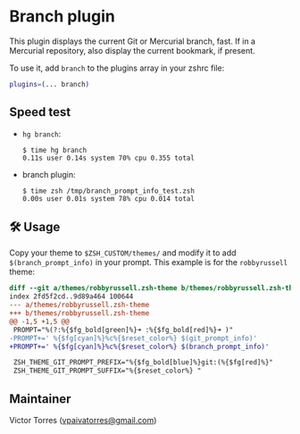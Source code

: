 # Branch plugin

This plugin displays the current Git or Mercurial branch, fast. If in a Mercurial repository,
also display the current bookmark, if present.

To use it, add `branch` to the plugins array in your zshrc file:

```zsh
plugins=(... branch)
```

## Speed test

- `hg branch`:

  ```console
  $ time hg branch
  0.11s user 0.14s system 70% cpu 0.355 total
  ```

- branch plugin:

  ```console
  $ time zsh /tmp/branch_prompt_info_test.zsh
  0.00s user 0.01s system 78% cpu 0.014 total
  ```

## 🛠️ Usage

Copy your theme to `$ZSH_CUSTOM/themes/` and modify it to add `$(branch_prompt_info)` in your prompt.
This example is for the `robbyrussell` theme:

```diff
diff --git a/themes/robbyrussell.zsh-theme b/themes/robbyrussell.zsh-theme
index 2fd5f2cd..9d89a464 100644
--- a/themes/robbyrussell.zsh-theme
+++ b/themes/robbyrussell.zsh-theme
@@ -1,5 +1,5 @@
 PROMPT="%(?:%{$fg_bold[green]%}➜ :%{$fg_bold[red]%}➜ )"
-PROMPT+=' %{$fg[cyan]%}%c%{$reset_color%} $(git_prompt_info)'
+PROMPT+=' %{$fg[cyan]%}%c%{$reset_color%} $(branch_prompt_info)'

 ZSH_THEME_GIT_PROMPT_PREFIX="%{$fg_bold[blue]%}git:(%{$fg[red]%}"
 ZSH_THEME_GIT_PROMPT_SUFFIX="%{$reset_color%} "
```

## Maintainer

Victor Torres (<vpaivatorres@gmail.com>)
